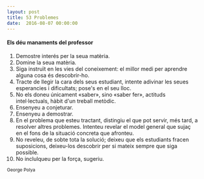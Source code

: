 ```yaml
---
layout: post
title: 53 Problemes
date:  2016-08-07 00:00:00
---
```


#### Els déu manaments del professor

1. Demostre interés per la seua matèria.<br />
2. Domine la seua matèria.<br />
3. Siga instruït en les vies del coneixement: el millor medi per aprendre alguna cosa és descobrir-ho.<br />
4. Tracte de llegir la cara dels seus estudiant, intente adivinar les seues esperancies i dificultats; pose's en el seu lloc.<br />
5. No els doneu únicament «saber», sino «saber fer», actituds intel·lectuals, hàbit d'un treball metòdic.<br />
6. Ensenyeu a conjeturar.<br />
7. Ensenyeu a demostrar.<br />
8. En el problema que esteu tractant, distingiu el que pot servir, més tard, a resolver altres problemes. Intenteu revelar el model general que sujaç en el fons de la situació concreta que afronteu.<br />
9. No reveleu, de sobte tota la solució; deixeu que els estudiants fracen suposicions, deixeu-los descobrir per si mateix sempre que siga possible.<br />
10. No inclulqueu per la força, sugeriu.

<small>George Polya</small>
